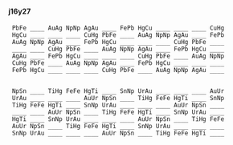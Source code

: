 #### j16y27

     PbFe ____ AuAg NpNp AgAu ____ FePb HgCu ____ ____ ____ CuHg
     HgCu ____ ____ ____ CuHg PbFe ____ AuAg NpNp AgAu ____ FePb
     AuAg NpNp AgAu ____ FePb HgCu ____ ____ ____ CuHg PbFe ____
     ____ ____ CuHg PbFe ____ AuAg NpNp AgAu ____ FePb HgCu ____
     AgAu ____ FePb HgCu ____ ____ ____ CuHg PbFe ____ AuAg NpNp
     CuHg PbFe ____ AuAg NpNp AgAu ____ FePb HgCu ____ ____ ____
     FePb HgCu ____ ____ ____ CuHg PbFe ____ AuAg NpNp AgAu ____


     NpSn ____ TiHg FeFe HgTi ____ SnNp UrAu ____ ____ ____ AuUr
     UrAu ____ ____ ____ AuUr NpSn ____ TiHg FeFe HgTi ____ SnNp
     TiHg FeFe HgTi ____ SnNp UrAu ____ ____ ____ AuUr NpSn ____
     ____ ____ AuUr NpSn ____ TiHg FeFe HgTi ____ SnNp UrAu ____
     HgTi ____ SnNp UrAu ____ ____ ____ AuUr NpSn ____ TiHg FeFe
     AuUr NpSn ____ TiHg FeFe HgTi ____ SnNp UrAu ____ ____ ____
     SnNp UrAu ____ ____ ____ AuUr NpSn ____ TiHg FeFe HgTi ____


